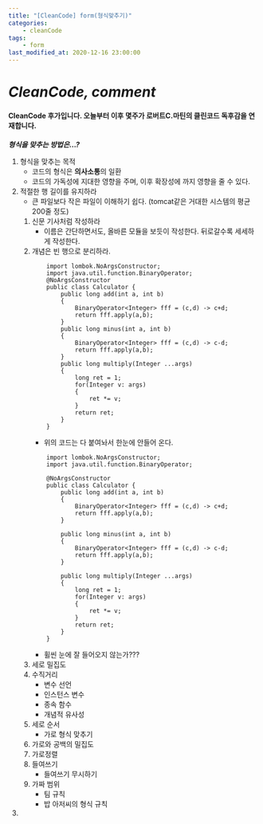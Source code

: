 ```yaml
---
title: "[CleanCode] form(형식맞추기)"
categories:
    - cleanCode
tags:
    - form
last_modified_at: 2020-12-16 23:00:00
---
```

# *CleanCode, comment*

#### CleanCode 후가입니다. 오늘부터 이후 몇주가 로버트C.마틴의 클린코드 독후감을 연재합니다.  <br>
***형식을 맞추는 방법은...?***

1. 형식을 맞추는 목적
    - 코드의 형식은 **의사소통**의 일환
    - 코드의 가독성에 지대한 영향을 주며, 이후 확장성에 까지 영향을 줄 수 있다.
2. 적절한 행 길이를 유지하라
    - 큰 파일보다 작은 파일이 이해하기 쉽다. (tomcat같은 거대한 시스템의 평균 200줄 정도)
    1. 신문 기사처럼 작성하라
        - 이름은 간단하면서도, 올바른 모듈을 보듯이 작성한다. 뒤로갈수록 세세하게 작성한다.
    2. 개념은 빈 행으로 분리하라.
        ```
            import lombok.NoArgsConstructor;
            import java.util.function.BinaryOperator;
            @NoArgsConstructor
            public class Calculator {
                public long add(int a, int b)
                {
                    BinaryOperator<Integer> fff = (c,d) -> c+d;
                    return fff.apply(a,b);
                }
                public long minus(int a, int b)
                {
                    BinaryOperator<Integer> fff = (c,d) -> c-d;
                    return fff.apply(a,b);
                }
                public long multiply(Integer ...args)
                {
                    long ret = 1;
                    for(Integer v: args)
                    {
                        ret *= v;
                    }
                    return ret;
                }
            }
        ```
        - 위의 코드는 다 붙여놔서 한눈에 안들어 온다.
        ```
            import lombok.NoArgsConstructor;
            import java.util.function.BinaryOperator;

            @NoArgsConstructor
            public class Calculator {
                public long add(int a, int b)
                {
                    BinaryOperator<Integer> fff = (c,d) -> c+d;
                    return fff.apply(a,b);
                }

                public long minus(int a, int b)
                {
                    BinaryOperator<Integer> fff = (c,d) -> c-d;
                    return fff.apply(a,b);
                }

                public long multiply(Integer ...args)
                {
                    long ret = 1;
                    for(Integer v: args)
                    {
                        ret *= v;
                    }
                    return ret;
                }
            }
        ```
        - 휠씬 눈에 잘 들어오지 않는가???
    3. 세로 밀집도
    4. 수직거리
        - 변수 선언
        - 인스턴스 변수
        - 종속 함수
        - 개념적 유사성
    5. 세로 순서
        - 가로 형식 맞추기
    6. 가로와 공백의 밀집도
    7. 가로정렬
    8. 들여쓰기
        - 들여쓰기 무시하기
    9. 가짜 범위
        - 팀 규칙
        - 밥 아저씨의 형식 규칙
3. 